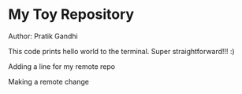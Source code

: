 # My Toy Repository

Author: Pratik Gandhi

This code prints hello world to the terminal. Super straightforward!!! :)

Adding a line for my remote repo

Making a remote change
